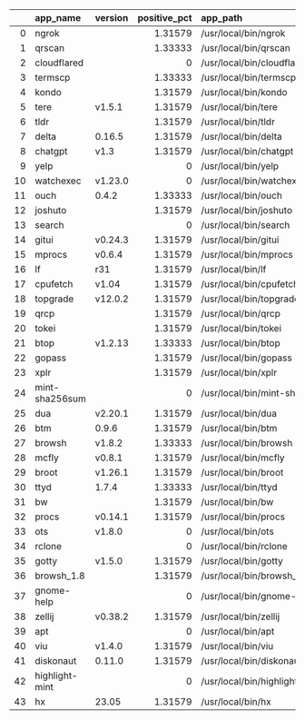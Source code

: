 |    | app_name       | version   |   positive_pct | app_path                                | app_url   |
|---:|:---------------|:----------|---------------:|:----------------------------------------|:----------|
|  0 | ngrok          |           |        1.31579 | /usr/local/bin/ngrok                    |           |
|  1 | qrscan         |           |        1.33333 | /usr/local/bin/qrscan                   |           |
|  2 | cloudflared    |           |        0       | /usr/local/bin/cloudflared              |           |
|  3 | termscp        |           |        1.33333 | /usr/local/bin/termscp                  |           |
|  4 | kondo          |           |        1.31579 | /usr/local/bin/kondo                    |           |
|  5 | tere           | v1.5.1    |        1.31579 | /usr/local/bin/tere                     |           |
|  6 | tldr           |           |        1.31579 | /usr/local/bin/tldr                     |           |
|  7 | delta          | 0.16.5    |        1.31579 | /usr/local/bin/delta                    |           |
|  8 | chatgpt        | v1.3      |        1.31579 | /usr/local/bin/chatgpt                  |           |
|  9 | yelp           |           |        0       | /usr/local/bin/yelp                     |           |
| 10 | watchexec      | v1.23.0   |        0       | /usr/local/bin/watchexec                |           |
| 11 | ouch           | 0.4.2     |        1.33333 | /usr/local/bin/ouch                     |           |
| 12 | joshuto        |           |        1.31579 | /usr/local/bin/joshuto                  |           |
| 13 | search         |           |        0       | /usr/local/bin/search                   |           |
| 14 | gitui          | v0.24.3   |        1.31579 | /usr/local/bin/gitui                    |           |
| 15 | mprocs         | v0.6.4    |        1.31579 | /usr/local/bin/mprocs                   |           |
| 16 | lf             | r31       |        1.31579 | /usr/local/bin/lf                       |           |
| 17 | cpufetch       | v1.04     |        1.31579 | /usr/local/bin/cpufetch                 |           |
| 18 | topgrade       | v12.0.2   |        1.31579 | /usr/local/bin/topgrade                 |           |
| 19 | qrcp           |           |        1.31579 | /usr/local/bin/qrcp                     |           |
| 20 | tokei          |           |        1.31579 | /usr/local/bin/tokei                    |           |
| 21 | btop           | v1.2.13   |        1.33333 | /usr/local/bin/btop                     |           |
| 22 | gopass         |           |        1.31579 | /usr/local/bin/gopass                   |           |
| 23 | xplr           |           |        1.31579 | /usr/local/bin/xplr                     |           |
| 24 | mint-sha256sum |           |        0       | /usr/local/bin/mint-sha256sum           |           |
| 25 | dua            | v2.20.1   |        1.31579 | /usr/local/bin/dua                      |           |
| 26 | btm            | 0.9.6     |        1.31579 | /usr/local/bin/btm                      |           |
| 27 | browsh         | v1.8.2    |        1.33333 | /usr/local/bin/browsh                   |           |
| 28 | mcfly          | v0.8.1    |        1.31579 | /usr/local/bin/mcfly                    |           |
| 29 | broot          | v1.26.1   |        1.31579 | /usr/local/bin/broot                    |           |
| 30 | ttyd           | 1.7.4     |        1.33333 | /usr/local/bin/ttyd                     |           |
| 31 | bw             |           |        1.31579 | /usr/local/bin/bw                       |           |
| 32 | procs          | v0.14.1   |        1.31579 | /usr/local/bin/procs                    |           |
| 33 | ots            | v1.8.0    |        0       | /usr/local/bin/ots                      |           |
| 34 | rclone         |           |        0       | /usr/local/bin/rclone                   |           |
| 35 | gotty          | v1.5.0    |        1.31579 | /usr/local/bin/gotty                    |           |
| 36 | browsh_1.8     |           |        1.31579 | /usr/local/bin/browsh_1.8.2_linux_amd64 |           |
| 37 | gnome-help     |           |        0       | /usr/local/bin/gnome-help               |           |
| 38 | zellij         | v0.38.2   |        1.31579 | /usr/local/bin/zellij                   |           |
| 39 | apt            |           |        0       | /usr/local/bin/apt                      |           |
| 40 | viu            | v1.4.0    |        1.31579 | /usr/local/bin/viu                      |           |
| 41 | diskonaut      | 0.11.0    |        1.31579 | /usr/local/bin/diskonaut                |           |
| 42 | highlight-mint |           |        0       | /usr/local/bin/highlight-mint           |           |
| 43 | hx             | 23.05     |        1.31579 | /usr/local/bin/hx                       |           |